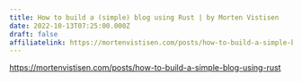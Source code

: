 ```yaml
---
title: How to build a (simple) blog using Rust | by Morten Vistisen
date: 2022-10-13T07:25:00.000Z
draft: false
affiliatelink: https://mortenvistisen.com/posts/how-to-build-a-simple-blog-using-rust
---
```

https://mortenvistisen.com/posts/how-to-build-a-simple-blog-using-rust

